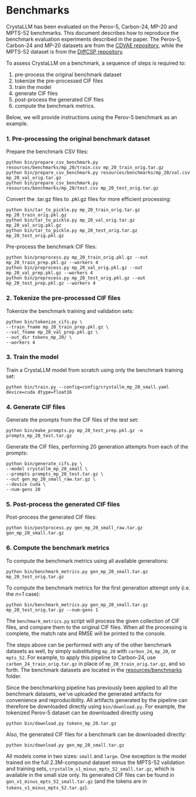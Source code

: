 Benchmarks
==========

CrystaLLM has been evaluated on the Perov-5, Carbon-24, MP-20 and MPTS-52 benchmarks. This document describes how to 
reproduce the benchmark evaluation experiments described in the paper. The Perov-5, Carbon-24 and MP-20 datasets are
from the [CDVAE repository](https://github.com/txie-93/cdvae/tree/f857f598d6f6cca5dc1ea0582d228f12dcc2c2ea/data), 
while the MPTS-52 dataset is from the 
[DiffCSP repository](https://github.com/jiaor17/DiffCSP/tree/fd6f48cef306193c0fb678db785424abcdad6dfd/data).

To assess CrystaLLM on a benchmark, a sequence of steps is required to: 
1. pre-process the original benchmark dataset
2. tokenize the pre-processed CIF files
3. train the model
4. generate CIF files
5. post-process the generated CIF files
6. compute the benchmark metrics.

Below, we will provide instructions using the Perov-5 benchmark as an example.

### 1. Pre-processing the original benchmark dataset

Prepare the benchmark CSV files:
```shell
python bin/prepare_csv_benchmark.py resources/benchmarks/mp_20/train.csv mp_20_train_orig.tar.gz
python bin/prepare_csv_benchmark.py resources/benchmarks/mp_20/val.csv mp_20_val_orig.tar.gz
python bin/prepare_csv_benchmark.py resources/benchmarks/mp_20/test.csv mp_20_test_orig.tar.gz
```

Convert the .tar.gz files to .pkl.gz files for more efficient processing: 
```shell
python bin/tar_to_pickle.py mp_20_train_orig.tar.gz mp_20_train_orig.pkl.gz
python bin/tar_to_pickle.py mp_20_val_orig.tar.gz mp_20_val_orig.pkl.gz
python bin/tar_to_pickle.py mp_20_test_orig.tar.gz mp_20_test_orig.pkl.gz
```

Pre-process the benchmark CIF files:
```shell
python bin/preprocess.py mp_20_train_orig.pkl.gz --out mp_20_train_prep.pkl.gz --workers 4
python bin/preprocess.py mp_20_val_orig.pkl.gz --out mp_20_val_prep.pkl.gz --workers 4
python bin/preprocess.py mp_20_test_orig.pkl.gz --out mp_20_test_prep.pkl.gz --workers 4
```

### 2. Tokenize the pre-processed CIF files

Tokenize the benchmark training and validation sets:
```shell
python bin/tokenize_cifs.py \
--train_fname mp_20_train_prep.pkl.gz \
--val_fname mp_20_val_prep.pkl.gz \
--out_dir tokens_mp_20/ \
--workers 4
```

### 3. Train the model

Train a CrystaLLM model from scratch using only the benchmark training set:
```shell
python bin/train.py --config=config/crystallm_mp_20_small.yaml device=cuda dtype=float16
```

### 4. Generate CIF files

Generate the prompts from the CIF files of the test set:
```shell
python bin/make_prompts.py mp_20_test_prep.pkl.gz -o prompts_mp_20_test.tar.gz
```

Generate the CIF files, performing 20 generation attempts from each of the prompts: 
```shell
python bin/generate_cifs.py \
--model crystallm_mp_20_small \
--prompts prompts_mp_20_test.tar.gz \
--out gen_mp_20_small_raw.tar.gz \
--device cuda \
--num-gens 20
```

### 5. Post-process the generated CIF files

Post-process the generated CIF files:
```shell
python bin/postprocess.py gen_mp_20_small_raw.tar.gz gen_mp_20_small.tar.gz
```

### 6. Compute the benchmark metrics

To compute the benchmark metrics using all available generations:
```shell
python bin/benchmark_metrics.py gen_mp_20_small.tar.gz mp_20_test_orig.tar.gz
```

To compute the benchmark metrics for the first generation attempt only (i.e. the _n=1_ case):
```shell
python bin/benchmark_metrics.py gen_mp_20_small.tar.gz mp_20_test_orig.tar.gz --num-gens 1
```

The `benchmark_metrics.py` script will process the given collection of CIF files, and compare them to the original CIF 
files. When all the processing is complete, the match rate and RMSE will be printed to the console.

The steps above can be performed with any of the other benchmark datasets as well, by simply substituting `mp_20` 
with `carbon_24`, `mp_20`, or `mpts_52`. For example, to apply this pipeline to Carbon-24, use 
`carbon_24_train_orig.tar.gz` in place of `mp_20_train_orig.tar.gz`, and so forth. The benchmark datasets are located 
in the [resources/benchmarks](resources/benchmarks) folder.

Since the benchmarking pipeline has previously been applied to all the benchmark datasets, we've uploaded the generated 
artifacts for convenience and reproducibility. All artifacts generated by the pipeline can therefore be downloaded 
directly using `bin/download.py`. For example, the tokenized Perov-5 dataset can be downloaded directly using
```shell
python bin/download.py tokens_mp_20.tar.gz
```
Also, the generated CIF files for a benchmark can be downloaded directly:
```shell
python bin/download.py gen_mp_20_small.tar.gz
```

All models come in two sizes: `small` and `large`. One exception is the model trained on the full 2.3M-compound dataset 
minus the MPTS-52 validation and training sets, `crystallm_v1_minus_mpts_52_small.tar.gz`, which is available in the 
small size only. Its generated CIF files can be found in `gen_v1_minus_mpts_52_small.tar.gz` (and the tokens are in 
`tokens_v1_minus_mpts_52.tar.gz`).
